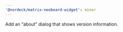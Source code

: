 ```yaml
---
'@nordeck/matrix-neoboard-widget': minor
---
```


Add an “about” dialog that shows version information.
